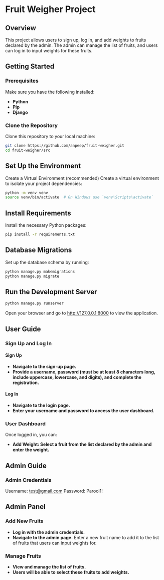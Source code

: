 # Fruit Weigher Project

## Overview

This project allows users to sign up, log in, and add weights to fruits declared by the admin. The admin can manage the list of fruits, and users can log in to input weights for these fruits.

## Getting Started

### Prerequisites

Make sure you have the following installed:

- **Python**
- **Pip**
- **Django**

### Clone the Repository

Clone this repository to your local machine:
```bash
git clone https://github.com/anpeep/fruit-weigher.git
cd fruit-weigher/src
```
## Set Up the Environment

Create a Virtual Environment (recommended)
Create a virtual environment to isolate your project dependencies:
```bash
python -m venv venv
source venv/bin/activate  # On Windows use `venv\Scripts\activate`
```
## Install Requirements
Install the necessary Python packages:
```bash
pip install -r requirements.txt
```
## Database Migrations

Set up the database schema by running:
```bash
python manage.py makemigrations
python manage.py migrate
```
## Run the Development Server
```bash
python manage.py runserver
```
Open your browser and go to http://127.0.0.1:8000 to view the application.

## User Guide

### Sign Up and Log In
#### Sign Up

- **Navigate to the sign-up page.**
- **Provide a username, password (must be at least 8 characters long, include uppercase, lowercase, and digits), and complete the registration.**
#### Log In

- **Navigate to the login page.**
- **Enter your username and password to access the user dashboard.**

### User Dashboard
Once logged in, you can:

- **Add Weight: Select a fruit from the list declared by the admin and enter the weight.**

## Admin Guide

### Admin Credentials
Username: test@gmail.com
Password: Parool1!

## Admin Panel
### Add New Fruits

- **Log in with the admin credentials.**
- **Navigate to the admin page.**
Enter a new fruit name to add it to the list of fruits that users can input weights for.
### Manage Fruits

- **View and manage the list of fruits.**
- **Users will be able to select these fruits to add weights.**

